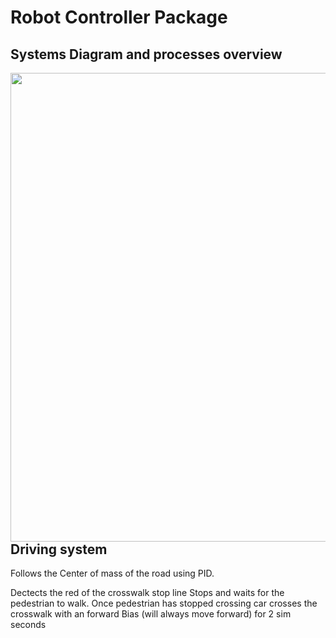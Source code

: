 # Robot Controller Package

## Systems Diagram and processes overview

<a href="url"><img src="https://user-images.githubusercontent.com/69919668/143199697-a70d4264-5c53-43b7-84b3-4210c07b53ae.png" align="left" height="750" ></a>

## Driving system

Follows the Center of mass of the road using PID. 

Dectects the red of the crosswalk stop line
  Stops and waits for the pedestrian to walk. Once pedestrian has stopped crossing car crosses the crosswalk with an forward Bias (will always move forward) for 2 sim seconds
